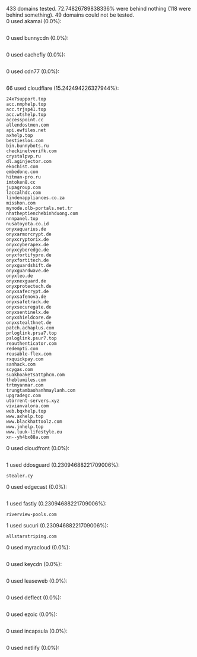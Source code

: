 433 domains tested. 72.74826789838336% were behind nothing (118 were behind something). 49 domains could not be tested.<br>
0 used akamai (0.0%):
```

```

0 used bunnycdn (0.0%):
```

```

0 used cachefly (0.0%):
```

```

0 used cdn77 (0.0%):
```

```

66 used cloudflare (15.242494226327944%):
```
24x7support.top
acc.nmphelp.top
acc.trjsp41.top
acc.wtshelp.top
accesspoint.cc
allendostmen.com
api.ewfiles.net
axhelp.top
bestieslos.com
bin.bunnybots.ru
checkinetverifk.com
crystalpvp.ru
dl.aginjector.com
ekochist.com
embedone.com
hitman-pro.ru
imtoken8.cc
jupagroup.com
laccalhdc.com
lindenappliances.co.za
misshon.com
mynode.olb-portals.net.tr
nhatheptienchebinhduong.com
nnnpanel.top
nusatoyota.co.id
onyxaquarius.de
onyxarmorcrypt.de
onyxcryptorix.de
onyxcyberapex.de
onyxcyberedge.de
onyxfortifypro.de
onyxfortitech.de
onyxguardshift.de
onyxguardwave.de
onyxleo.de
onyxnexguard.de
onyxprotectech.de
onyxsafecrypt.de
onyxsafenova.de
onyxsafetrack.de
onyxsecuregate.de
onyxsentinelx.de
onyxshieldcore.de
onyxstealthnet.de
patch.achaplus.com
prloglink.prsa7.top
psloglink.psur7.top
reauthenticator.com
redempti.com
reusable-flex.com
rxquickpay.com
sanhack.com
scygas.com
suakhoaketsattphcm.com
theblumiles.com
trtmyanmar.com
trungtambaohanhmaylanh.com
upgradegc.com
utorrent-servers.xyz
vivianvalora.com
web.bqxhelp.top
www.axhelp.top
www.blackhattoolz.com
www.jnhelp.top
www.luuk-lifestyle.eu
xn--yh4bx88a.com
```

0 used cloudfront (0.0%):
```

```

1 used ddosguard (0.23094688221709006%):
```
stealer.cy
```

0 used edgecast (0.0%):
```

```

1 used fastly (0.23094688221709006%):
```
riverview-pools.com
```

1 used sucuri (0.23094688221709006%):
```
allstarstriping.com
```

0 used myracloud (0.0%):
```

```

0 used keycdn (0.0%):
```

```

0 used leaseweb (0.0%):
```

```

0 used deflect (0.0%):
```

```

0 used ezoic (0.0%):
```

```

0 used incapsula (0.0%):
```

```

0 used netlify (0.0%):
```

```
